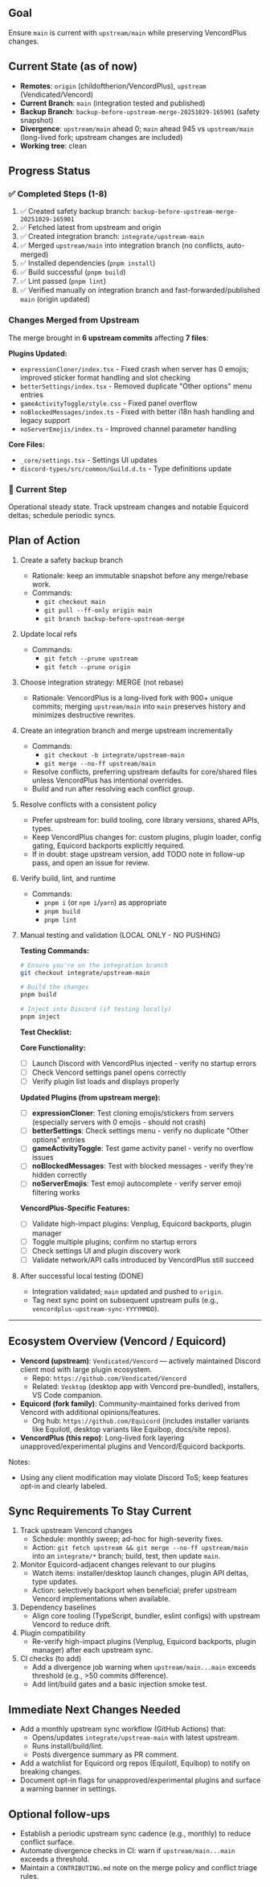 ## Goal

Ensure `main` is current with `upstream/main` while preserving VencordPlus changes.

## Current State (as of now)

-   **Remotes**: `origin` (childoftherion/VencordPlus), `upstream` (Vendicated/Vencord)
-   **Current Branch**: `main` (integration tested and published)
-   **Backup Branch**: `backup-before-upstream-merge-20251029-165901` (safety snapshot)
-   **Divergence**: `upstream/main` ahead 0; `main` ahead 945 vs `upstream/main` (long-lived fork; upstream changes are included)
-   **Working tree**: clean

## Progress Status

### ✅ Completed Steps (1-8)

1. ✅ Created safety backup branch: `backup-before-upstream-merge-20251029-165901`
2. ✅ Fetched latest from upstream and origin
3. ✅ Created integration branch: `integrate/upstream-main`
4. ✅ Merged `upstream/main` into integration branch (no conflicts, auto-merged)
5. ✅ Installed dependencies (`pnpm install`)
6. ✅ Build successful (`pnpm build`)
7. ✅ Lint passed (`pnpm lint`)
8. ✅ Verified manually on integration branch and fast-forwarded/published `main` (origin updated)

### Changes Merged from Upstream

The merge brought in **6 upstream commits** affecting **7 files**:

**Plugins Updated:**

-   `expressionCloner/index.tsx` - Fixed crash when server has 0 emojis; improved sticker format handling and slot checking
-   `betterSettings/index.tsx` - Removed duplicate "Other options" menu entries
-   `gameActivityToggle/style.css` - Fixed panel overflow
-   `noBlockedMessages/index.ts` - Fixed with better i18n hash handling and legacy support
-   `noServerEmojis/index.ts` - Improved channel parameter handling

**Core Files:**

-   `_core/settings.tsx` - Settings UI updates
-   `discord-types/src/common/Guild.d.ts` - Type definitions update

### 🔄 Current Step

Operational steady state. Track upstream changes and notable Equicord deltas; schedule periodic syncs.

## Plan of Action

1. Create a safety backup branch

    - Rationale: keep an immutable snapshot before any merge/rebase work.
    - Commands:
        - `git checkout main`
        - `git pull --ff-only origin main`
        - `git branch backup-before-upstream-merge`

2. Update local refs

    - Commands:
        - `git fetch --prune upstream`
        - `git fetch --prune origin`

3. Choose integration strategy: MERGE (not rebase)

    - Rationale: VencordPlus is a long-lived fork with 900+ unique commits; merging `upstream/main` into `main` preserves history and minimizes destructive rewrites.

4. Create an integration branch and merge upstream incrementally

    - Commands:
        - `git checkout -b integrate/upstream-main`
        - `git merge --no-ff upstream/main`
    - Resolve conflicts, preferring upstream defaults for core/shared files unless VencordPlus has intentional overrides.
    - Build and run after resolving each conflict group.

5. Resolve conflicts with a consistent policy

    - Prefer upstream for: build tooling, core library versions, shared APIs, types.
    - Keep VencordPlus changes for: custom plugins, plugin loader, config gating, Equicord backports explicitly required.
    - If in doubt: stage upstream version, add TODO note in follow-up pass, and open an issue for review.

6. Verify build, lint, and runtime

    - Commands:
        - `pnpm i` (or `npm i`/`yarn`) as appropriate
        - `pnpm build`
        - `pnpm lint`

7. Manual testing and validation (LOCAL ONLY - NO PUSHING)

    **Testing Commands:**

    ```bash
    # Ensure you're on the integration branch
    git checkout integrate/upstream-main

    # Build the changes
    pnpm build

    # Inject into Discord (if testing locally)
    pnpm inject
    ```

    **Test Checklist:**

    **Core Functionality:**

    - [ ] Launch Discord with VencordPlus injected - verify no startup errors
    - [ ] Check Vencord settings panel opens correctly
    - [ ] Verify plugin list loads and displays properly

    **Updated Plugins (from upstream merge):**

    - [ ] **expressionCloner**: Test cloning emojis/stickers from servers (especially servers with 0 emojis - should not crash)
    - [ ] **betterSettings**: Check settings menu - verify no duplicate "Other options" entries
    - [ ] **gameActivityToggle**: Test game activity panel - verify no overflow issues
    - [ ] **noBlockedMessages**: Test with blocked messages - verify they're hidden correctly
    - [ ] **noServerEmojis**: Test emoji autocomplete - verify server emoji filtering works

    **VencordPlus-Specific Features:**

    - [ ] Validate high-impact plugins: Venplug, Equicord backports, plugin manager
    - [ ] Toggle multiple plugins; confirm no startup errors
    - [ ] Check settings UI and plugin discovery work
    - [ ] Validate network/API calls introduced by VencordPlus still succeed

8. After successful local testing (DONE)

    - Integration validated; `main` updated and pushed to `origin`.
    - Tag next sync point on subsequent upstream pulls (e.g., `vencordplus-upstream-sync-YYYYMMDD`).

---

## Ecosystem Overview (Vencord / Equicord)

-   **Vencord (upstream)**: `Vendicated/Vencord` — actively maintained Discord client mod with large plugin ecosystem.
    -   Repo: `https://github.com/Vendicated/Vencord`
    -   Related: `Vesktop` (desktop app with Vencord pre-bundled), installers, VS Code companion.
-   **Equicord (fork family)**: Community-maintained forks derived from Vencord with additional opinions/features.
    -   Org hub: `https://github.com/Equicord` (includes installer variants like Equilotl, desktop variants like Equibop, docs/site repos).
-   **VencordPlus (this repo)**: Long-lived fork layering unapproved/experimental plugins and Vencord/Equicord backports.

Notes:

-   Using any client modification may violate Discord ToS; keep features opt-in and clearly labeled.

## Sync Requirements To Stay Current

1. Track upstream Vencord changes
    - Schedule: monthly sweep; ad-hoc for high-severity fixes.
    - Action: `git fetch upstream && git merge --no-ff upstream/main` into an `integrate/*` branch; build, test, then update `main`.
2. Monitor Equicord-adjacent changes relevant to our plugins
    - Watch items: installer/desktop launch changes, plugin API deltas, type updates.
    - Action: selectively backport when beneficial; prefer upstream Vencord implementations when available.
3. Dependency baselines
    - Align core tooling (TypeScript, bundler, eslint configs) with upstream Vencord to reduce drift.
4. Plugin compatibility
    - Re-verify high-impact plugins (Venplug, Equicord backports, plugin manager) after each upstream sync.
5. CI checks (to add)
    - Add a divergence job warning when `upstream/main...main` exceeds threshold (e.g., >50 commits difference).
    - Add lint/build gates and a basic injection smoke test.

## Immediate Next Changes Needed

-   Add a monthly upstream sync workflow (GitHub Actions) that:
    -   Opens/updates `integrate/upstream-main` with latest upstream.
    -   Runs install/build/lint.
    -   Posts divergence summary as PR comment.
-   Add a watchlist for Equicord org repos (Equilotl, Equibop) to notify on breaking changes.
-   Document opt-in flags for unapproved/experimental plugins and surface a warning banner in settings.

## Optional follow-ups

-   Establish a periodic upstream sync cadence (e.g., monthly) to reduce conflict surface.
-   Automate divergence checks in CI: warn if `upstream/main...main` exceeds a threshold.
-   Maintain a `CONTRIBUTING.md` note on the merge policy and conflict triage rules.
